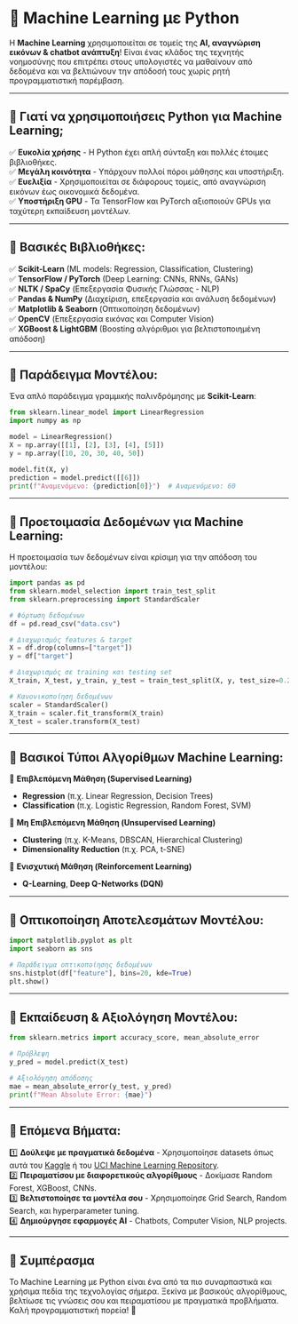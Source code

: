 # 🤖 Machine Learning με Python

Η **Machine Learning** χρησιμοποιείται σε τομείς της **AI, αναγνώριση εικόνων & chatbot ανάπτυξη**! Είναι ένας κλάδος της τεχνητής νοημοσύνης που επιτρέπει στους υπολογιστές να μαθαίνουν από δεδομένα και να βελτιώνουν την απόδοσή τους χωρίς ρητή προγραμματιστική παρέμβαση.

---

## 🔹 Γιατί να χρησιμοποιήσεις Python για Machine Learning;

✅ **Ευκολία χρήσης** - Η Python έχει απλή σύνταξη και πολλές έτοιμες βιβλιοθήκες.  
✅ **Μεγάλη κοινότητα** - Υπάρχουν πολλοί πόροι μάθησης και υποστήριξη.  
✅ **Ευελιξία** - Χρησιμοποιείται σε διάφορους τομείς, από αναγνώριση εικόνων έως οικονομικά δεδομένα.  
✅ **Υποστήριξη GPU** - Τα TensorFlow και PyTorch αξιοποιούν GPUs για ταχύτερη εκπαίδευση μοντέλων.  

---

## 🔹 Βασικές Βιβλιοθήκες:

✅ **Scikit-Learn** (ML models: Regression, Classification, Clustering)  
✅ **TensorFlow / PyTorch** (Deep Learning: CNNs, RNNs, GANs)  
✅ **NLTK / SpaCy** (Επεξεργασία Φυσικής Γλώσσας - NLP)  
✅ **Pandas & NumPy** (Διαχείριση, επεξεργασία και ανάλυση δεδομένων)  
✅ **Matplotlib & Seaborn** (Οπτικοποίηση δεδομένων)  
✅ **OpenCV** (Επεξεργασία εικόνας και Computer Vision)  
✅ **XGBoost & LightGBM** (Boosting αλγόριθμοι για βελτιστοποιημένη απόδοση)  

---

## 🔹 Παράδειγμα Μοντέλου:

Ένα απλό παράδειγμα γραμμικής παλινδρόμησης με **Scikit-Learn**:

```python
from sklearn.linear_model import LinearRegression
import numpy as np

model = LinearRegression()
X = np.array([[1], [2], [3], [4], [5]])
y = np.array([10, 20, 30, 40, 50])

model.fit(X, y)
prediction = model.predict([[6]])
print(f"Αναμενόμενο: {prediction[0]}")  # Αναμενόμενο: 60
```

---

## 🔹 Προετοιμασία Δεδομένων για Machine Learning:

Η προετοιμασία των δεδομένων είναι κρίσιμη για την απόδοση του μοντέλου:

```python
import pandas as pd
from sklearn.model_selection import train_test_split
from sklearn.preprocessing import StandardScaler

# Φόρτωση δεδομένων
df = pd.read_csv("data.csv")

# Διαχωρισμός features & target
X = df.drop(columns=["target"])
y = df["target"]

# Διαχωρισμός σε training και testing set
X_train, X_test, y_train, y_test = train_test_split(X, y, test_size=0.2, random_state=42)

# Κανονικοποίηση δεδομένων
scaler = StandardScaler()
X_train = scaler.fit_transform(X_train)
X_test = scaler.transform(X_test)
```

---

## 🔹 Βασικοί Τύποι Αλγορίθμων Machine Learning:

📌 **Επιβλεπόμενη Μάθηση (Supervised Learning)**
- **Regression** (π.χ. Linear Regression, Decision Trees)
- **Classification** (π.χ. Logistic Regression, Random Forest, SVM)

📌 **Μη Επιβλεπόμενη Μάθηση (Unsupervised Learning)**
- **Clustering** (π.χ. K-Means, DBSCAN, Hierarchical Clustering)
- **Dimensionality Reduction** (π.χ. PCA, t-SNE)

📌 **Ενισχυτική Μάθηση (Reinforcement Learning)**
- **Q-Learning**, **Deep Q-Networks (DQN)**

---

## 🔹 Οπτικοποίηση Αποτελεσμάτων Μοντέλου:

```python
import matplotlib.pyplot as plt
import seaborn as sns

# Παράδειγμα οπτικοποίησης δεδομένων
sns.histplot(df["feature"], bins=20, kde=True)
plt.show()
```

---

## 🔹 Εκπαίδευση & Αξιολόγηση Μοντέλου:

```python
from sklearn.metrics import accuracy_score, mean_absolute_error

# Πρόβλεψη
y_pred = model.predict(X_test)

# Αξιολόγηση απόδοσης
mae = mean_absolute_error(y_test, y_pred)
print(f"Mean Absolute Error: {mae}")
```

---

## 🔹 Επόμενα Βήματα:

1️⃣ **Δούλεψε με πραγματικά δεδομένα** - Χρησιμοποίησε datasets όπως αυτά του [Kaggle](https://www.kaggle.com/) ή του [UCI Machine Learning Repository](https://archive.ics.uci.edu/ml/index.php).  
2️⃣ **Πειραματίσου με διαφορετικούς αλγορίθμους** - Δοκίμασε Random Forest, XGBoost, CNNs.  
3️⃣ **Βελτιστοποίησε τα μοντέλα σου** - Χρησιμοποίησε Grid Search, Random Search, και hyperparameter tuning.  
4️⃣ **Δημιούργησε εφαρμογές AI** - Chatbots, Computer Vision, NLP projects.  

---

## 🎯 Συμπέρασμα

Το Machine Learning με Python είναι ένα από τα πιο συναρπαστικά και χρήσιμα πεδία της τεχνολογίας σήμερα. Ξεκίνα με βασικούς αλγορίθμους, βελτίωσε τις γνώσεις σου και πειραματίσου με πραγματικά προβλήματα. Καλή προγραμματιστική πορεία! 🚀
